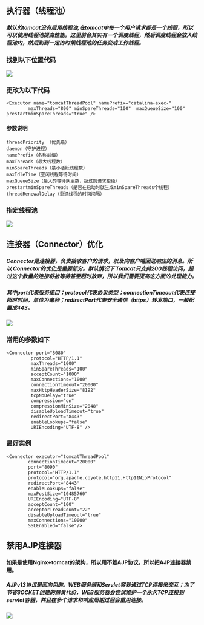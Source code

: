 ## 执行器（线程池）
##### 默认的tomcat没有启用线程池,在tomcat中每一个用户请求都是一个线程，所以可以使用线程池提高性能。这里前台其实有一个调度线程，然后调度线程会放入线程池内，然后到到一定的时候线程池的任务变成工作线程。
### 找到以下位置代码
![](https://github.com/claer-ding/UseNotes/blob/master/images/tomcat%E5%BC%80%E5%90%AF%E7%BA%BF%E7%A8%8B%E6%B1%A0.png)
### 更改为以下代码
```
<Executor name="tomcatThreadPool" namePrefix="catalina-exec-"
        maxThreads="800" minSpareThreads="100"  maxQueueSize="100" prestartminSpareThreads="true" />
```
#### 参数说明
```
threadPriority （优先级）
daemon（守护进程）
namePrefix（名称前缀）
maxThreads（最大线程数）
minSpareThreads（最小活跃线程数）
maxIdleTime（空闲线程等待时间）
maxQueueSize（最大的等待队里数，超过则请求拒绝）
prestartminSpareThreads（是否在启动时就生成minSpareThreads个线程）
threadRenewalDelay（重建线程的时间间隔）
```
### 指定线程池
![](https://github.com/claer-ding/UseNotes/blob/master/images/Tomcat%E5%90%AF%E7%94%A8%E7%BA%BF%E7%A8%8B%E6%B1%A0.png)

## 连接器（Connector）优化
#####  Connector是连接器，负责接收客户的请求，以及向客户端回送响应的消息。所以 Connector的优化是重要部分。默认情况下 Tomcat只支持200线程访问，超过这个数量的连接将被等待甚至超时放弃，所以我们需要提高这方面的处理能力。
#####  其中port代表服务接口；protocol代表协议类型；connectionTimeout代表连接超时时间，单位为毫秒；redirectPort代表安全通信（https）转发端口，一般配置成443。
![](https://github.com/claer-ding/UseNotes/blob/master/images/Tomcat%E8%BF%9E%E6%8E%A5%E5%99%A8%E4%BC%98%E5%8C%96.png)

### 常用的参数如下
```
<Connector port="8080"
         protocol="HTTP/1.1"
         maxThreads="1000"
         minSpareThreads="100"
         acceptCount="1000"
         maxConnections="1000"
         connectionTimeout="20000"
         maxHttpHeaderSize="8192"
         tcpNoDelay="true"
         compression="on"
         compressionMinSize="2048"
         disableUploadTimeout="true"
         redirectPort="8443"
         enableLookups="false"
         URIEncoding="UTF-8" />
```
### 最好实例
```
<Connector executor="tomcatThreadPool"
        connectionTimeout="20000"
        port="8090"
        protocol="HTTP/1.1"
        protocol="org.apache.coyote.http11.Http11NioProtocol"
        redirectPort="8443"
        enableLookups="false"
        maxPostSize="10485760"
        URIEncoding="UTF-8"
        acceptCount="100"
        acceptorTreadCount="22"
        disableUploadTimeout="true"
        maxConnections="10000"
        SSLEnabled="false"/>
```
## 禁用AJP连接器
#### 如果是使用Nginx+tomcat的架构，所以用不着AJP协议，所以把AJP连接器禁用。
##### AJPv13协议是面向包的。WEB服务器和Servlet容器通过TCP连接来交互；为了节省SOCKET创建的昂贵代价，WEB服务器会尝试维护一个永久TCP连接到servlet容器，并且在多个请求和响应周期过程会重用连接。
![](https://github.com/claer-ding/UseNotes/blob/master/images/Tomcat%E7%A6%81%E7%94%A8AJP.png)

